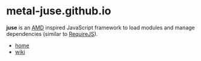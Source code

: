 # metal-juse.github.io

**juse** is an [AMD][] inspired JavaScript framework to load modules and manage dependencies (similar to [RequireJS][]).

* [home](https://github.com/metal-juse/metal-juse.github.io)
* [wiki](wiki)

[AMD]:			https://github.com/amdjs/amdjs-api/wiki/AMD (Asynchronous Module Definition)
[RequireJS]:	https://requirejs.org/
